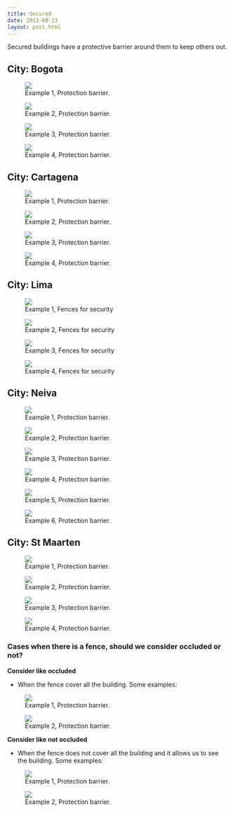 ```yaml
---
title: Secured
date: 2012-08-23
layout: post.html
---
```

Secured buildings have a protective barrier around them to keep others out.

## City: Bogota

<div class="gallery">
    <figure >
        <a class="modal-btn"><img src="/assets/graphics/images/building_security/secured_01.jpg"></a>
        <figcaption> Example 1, Protection barrier.</figcaption>
    </figure>
    <figure >
        <a class="modal-btn"><img src="/assets/graphics/images/building_security/secured_02.jpg"></a>
        <figcaption> Example 2, Protection barrier.</figcaption>
    </figure>
    <figure >
        <a class="modal-btn"><img src="/assets/graphics/images/building_security/secured_03.jpg"></a>
        <figcaption> Example 3, Protection barrier.</figcaption>
    </figure>
    <figure >
        <a class="modal-btn"><img src="/assets/graphics/images/building_security/secured_bogota_04.jpg"></a>
        <figcaption> Example 4, Protection barrier.</figcaption>
    </figure>
</div>

## City: Cartagena

<div class="gallery">
    <figure >
        <a class="modal-btn"><img src="/assets/graphics/images/building_security/secure_cartagena_01.png"></a>
        <figcaption> Example 1, Protection barrier.</figcaption>
    </figure>
    <figure >
        <a class="modal-btn"><img src="/assets/graphics/images/building_security/secure_cartagena_02.png"></a>
        <figcaption> Example 2, Protection barrier.</figcaption>
    </figure>
    <figure >
        <a class="modal-btn"><img src="/assets/graphics/images/building_security/secure_cartagena_03.png"></a>
        <figcaption> Example 3, Protection barrier.</figcaption>
    </figure>
    <figure >
        <a class="modal-btn"><img src="/assets/graphics/images/building_security/secure_cartagena_04.png"></a>
        <figcaption> Example 4, Protection barrier.</figcaption>
    </figure>
</div>

## City: Lima

<div class="gallery">
    <figure >
        <a class="modal-btn"><img src="/assets/graphics/images/building_security/secured_lima_01.png"></a>
        <figcaption> Example 1, Fences for security</figcaption>
    </figure>
    <figure >
        <a class="modal-btn"><img src="/assets/graphics/images/building_security/secured_lima_02.png"></a>
        <figcaption> Example 2, Fences for security</figcaption>
    </figure>
    <figure >
        <a class="modal-btn"><img src="/assets/graphics/images/building_security/secured_lima_03.png"></a>
        <figcaption> Example 3, Fences for security</figcaption>
    </figure>
    <figure >
        <a class="modal-btn"><img src="/assets/graphics/images/building_security/secured_lima_04.png"></a>
        <figcaption> Example 4, Fences for security</figcaption>
    </figure>
</div>

## City: Neiva

<div class="gallery">
    <figure >
        <a class="modal-btn"><img src="/assets/graphics/images/building_security/secured_neiva_01.png"></a>
        <figcaption> Example 1, Protection barrier.</figcaption>
    </figure>
    <figure >
        <a class="modal-btn"><img src="/assets/graphics/images/building_security/secured_neiva_02.png"></a>
        <figcaption> Example 2, Protection barrier.</figcaption>
    </figure>
    <figure >
        <a class="modal-btn"><img src="/assets/graphics/images/building_security/secured_neiva_03.png"></a>
        <figcaption> Example 3, Protection barrier.</figcaption>
    </figure>
    <figure >
        <a class="modal-btn"><img src="/assets/graphics/images/building_security/secured_neiva_04.png"></a>
        <figcaption> Example 4, Protection barrier.</figcaption>
    </figure>
    <figure >
        <a class="modal-btn"><img src="/assets/graphics/images/building_security/secured_neiva_05.png"></a>
        <figcaption> Example 5, Protection barrier.</figcaption>
    </figure>
    <figure >
        <a class="modal-btn"><img src="/assets/graphics/images/building_security/secured_neiva_06.png"></a>
        <figcaption> Example 6, Protection barrier.</figcaption>
    </figure>
</div>

## City: St Maarten

<div class="gallery">
    <figure >
        <a class="modal-btn"><img src="/assets/graphics/images/building_security/secured_st_maarten_01.png"></a>
        <figcaption> Example 1, Protection barrier.</figcaption>
    </figure>
    <figure >
        <a class="modal-btn"><img src="/assets/graphics/images/building_security/secured_st_maarten_02.png"></a>
        <figcaption> Example 2, Protection barrier.</figcaption>
    </figure>
    <figure >
        <a class="modal-btn"><img src="/assets/graphics/images/building_security/secured_st_maarten_03.png"></a>
        <figcaption> Example 3, Protection barrier.</figcaption>
    </figure>
    <figure >
        <a class="modal-btn"><img src="/assets/graphics/images/building_security/secured_st_maarten_04.png"></a>
        <figcaption> Example 4, Protection barrier.</figcaption>
    </figure>
</div>

### Cases when there is a fence, should we consider occluded or not?

**Consider like occluded**

- When the fence cover all the building. Some examples:

<div class="gallery">
    <figure >
        <a class="modal-btn"><img src="/assets/graphics/images/building_security/secured_neiva_01.png"></a>
        <figcaption> Example 1, Protection barrier.</figcaption>
    </figure>
    <figure >
        <a class="modal-btn"><img src="/assets/graphics/images/building_security/secured_neiva_02.png"></a>
        <figcaption> Example 2, Protection barrier.</figcaption>
    </figure>
</div>

**Consider like not occluded**
- When the fence does not cover all the building and it allows us to see the building. Some examples:

<div class="gallery">
    <figure >
        <a class="modal-btn"><img src="/assets/graphics/images/building_security/secure_cartagena_neiva_01.png"></a>
        <figcaption> Example 1, Protection barrier.</figcaption>
    </figure>
    <figure >
        <a class="modal-btn"><img src="/assets/graphics/images/building_security/secure_cartagena_neiva_02.png"></a>
        <figcaption> Example 2, Protection barrier.</figcaption>
    </figure>
</div>